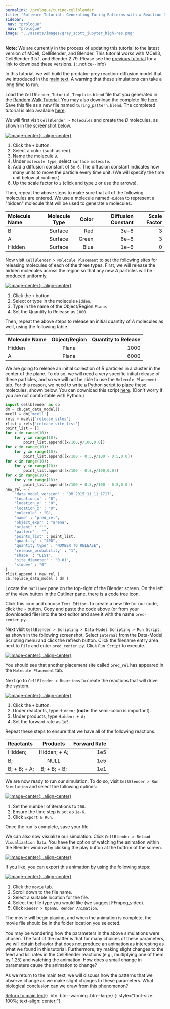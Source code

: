 ```yaml
---
permalink: /prologue/turing-cellblender
title: "Software Tutorial: Generating Turing Patterns with a Reaction-Diffusion Simulation"
sidebar:
 nav: "prologue"
 nav: "prologue"
image: "../assets/images/gray_scott_jupyter_high-res.png"
---
```


**Note:** We are currently in the process of updating this tutorial to the latest version of MCell, CellBlender, and Blender. This tutorial works with MCell3, CellBlender 3.5.1, and Blender 2.79. Please see the [previous tutorial](tutorial-random-walk) for a link to download these versions.
{: .notice--info}

In this tutorial, we will build the predator-prey reaction-diffusion model that we introduced in the [main text](reaction-diffusion). A warning that these simulations can take a long time to run.

Load the `CellBlender_Tutorial_Template.blend` file that you generated in the [Random Walk Tutorial](tutorial-random-walk). You may also download the complete file <a href="../tutorials/CellBlender_Tutorial_Template.blend" download="CellBlender_Tutorial_Template.blend">here</a>. Save this file as a new file named `turing_pattern.blend`. The completed tutorial is also available <a href="../tutorials/turing_pattern.blend" download="turing_pattern.blend">here</a>.

We will first visit `CellBlender > Molecules` and create the *B* molecules, as shown in the screenshot below.

[![image-center](../assets/images/600px/motifs_norm1.png){: .align-center}](../assets/images/motifs_norm1.png)

1. Click the `+` button.
2. Select a color (such as red).
3. Name the molecule `B`.
4. Under `molecule type`, select `surface molecule`.
5. Add a diffusion constant of `3e-6`. The diffusion constant indicates how many units to move the particle every time unit. (We will specify the time unit below at runtime.)
6. Up the scale factor to `2` (click and type `2` or use the arrows).

Then, repeat the above steps to make sure that all of the following molecules are entered. We use a molecule named `Hidden` to represent a "hidden" molecule that will be used to generate `A` molecules.

| Molecule Name | Molecule Type | Color | Diffusion Constant| Scale Factor|
|:--------|:-------:|--------:|--------:|--------:|
| B  | Surface | Red | 3e-6  | 3|
| A  | Surface  | Green | 6e-6  | 3 |
| Hidden  | Surface  | Blue | 1e-6  | 0 |

Now visit `CellBlender > Molecule Placement` to set the following sites for releasing molecules of each of the three types. First, we will release the hidden molecules across the region so that any new *A* particles will be produced uniformly.

[![image-center](../assets/images/600px/motifs_norm3.png){: .align-center}](../assets/images/motifs_norm3.png)

1. Click the `+` button.
2. Select or type in the molecule `Hidden`.
3. Type in the name of the Object/Region `Plane`.
4. Set the Quantity to Release as `1000`.

Then, repeat the above steps to release an initial quantity of *A* molecules as well, using the following table.

| Molecule Name | Object/Region|Quantity to Release|
|:--------|:-------:|--------:|
| Hidden  | Plane | 1000 |
| A | Plane | 6000 |

We are going to release an initial collection of *B* particles in a cluster in the center of the plane. To do so, we will need a very specific initial release of these particles, and so we will not be able to use the `Molecule Placement` tab. For this reason, we need to write a Python script to place these molecules, shown below. You can download this script <a href="../tutorials/pred_center.py" download="pred_center.py">here</a>. (Don't worry if you are not comfortable with Python.)

~~~ python
import cellblender as cb
dm = cb.get_data_model()
mcell = dm['mcell']
rels = mcell['release_sites']
rlist = rels['release_site_list']
point_list = []
for x in range(10):
    for y in range(10):
        point_list.append([x/100,y/100,0.0])
for x in range(10):
    for y in range(10):
        point_list.append([x/100 - 0.5,y/100 - 0.5,0.0])
for x in range(10):
    for y in range(10):
        point_list.append([x/100 - 0.8,y/100,0.0])
for x in range(10):
    for y in range(10):
        point_list.append([x/100 + 0.8,y/100 - 0.8,0.0])
new_rel = {
    'data_model_version' : "DM_2015_11_11_1717",
    'location_x' : "0",
    'location_y' : "0",
    'location_z' : "0",
    'molecule' : "B",
    'name' : "pred_rel",
    'object_expr' : "arena",
    'orient' : "'",
    'pattern' : "",
    'points_list' : point_list,
    'quantity' : "400",
    'quantity_type' : "NUMBER_TO_RELEASE",
    'release_probability' : "1",
    'shape' : "LIST",
    'site_diameter' : "0.01",
    'stddev' : "0"
}
rlist.append ( new_rel )
cb.replace_data_model ( dm )
~~~

Locate the `Outliner` pane on the top-right of the Blender screen. On the left of the view button in the Outliner pane, there is a code tree icon.

Click this icon and choose `Text Editor`. To create a new file for our code, click the `+` button. Copy and paste the code above (or from your downloaded file) into the text editor and save it with the name `pred-center.py`.

Next visit `CellBlender > Scripting > Data-Model Scripting > Run Script`, as shown in the following screenshot. Select `Internal` from the Data-Model Scripting menu and click the refresh button. Click the filename entry area next to `File` and enter `pred_center.py`. Click `Run Script` to execute.

[![image-center](../assets/images/600px/outliner_run_script.png){: .align-center}](../assets/images/outliner_run_script.png)

You should see that another placement site called `pred_rel` has appeared in the `Molecule Placement` tab.

Next go to `CellBlender > Reactions` to create the reactions that will drive the system.

[![image-center](../assets/images/600px/motifs_norm4.png){: .align-center}](../assets/images/motifs_norm4.png)

1. Click the `+` button.
2. Under reactants, type `Hidden;` (**note:** the semi-colon is important).
3. Under products, type `Hidden; + A;`
4. Set the forward rate as `1e5`.

Repeat these steps to ensure that we have all of the following reactions.

| Reactants |Products|Forward Rate|
|:--------|:-------:|--------:|
| Hidden;  | Hidden; + A; | 1e5 |
| B;  | NULL | 1e5 |
| B; + B; + A;  | B; + B; + B; | 1e1 |

We are now ready to run our simulation. To do so, visit `CellBlender > Run Simulation` and select the following options:

[![image-center](../assets/images/600px/motifs_norm7.png){: .align-center}](../assets/images/motifs_norm7.png)

1. Set the number of iterations to `200`.
2. Ensure the time step is set as `1e-6`.
3. Click `Export & Run`.

Once the run is complete, save your file.

We can also now visualize our simulation. Click `CellBlender > Reload Visualization Data`. You have the option of watching the animation within the Blender window by clicking the play button at the bottom of the screen.

[![image-center](../assets/images/600px/motifs_norm8.png){: .align-center}](../assets/images/motifs_norm8.png)

If you like, you can export this animation by using the following steps:

[![image-center](../assets/images/600px/cellblender_render.png){: .align-center}](../assets/images/cellblender_render.png)

1. Click the `movie` tab.
2. Scroll down to the file name.
3. Select a suitable location for the file.
4. Select the file type you would like (we suggest FFmpeg_video).
5. Click `Render > OpenGL Render Animation`.

The movie will begin playing, and when the animation is complete, the movie file should be in the folder location you selected.

You may be wondering how the parameters in the above simulations were chosen. The fact of the matter is that for many choices of these parameters, we will obtain behavior that does not produce an animation as interesting as what we found in this tutorial. Furthermore, try making slight changes to the feed and kill rates in the CellBlender reactions (e.g., multiplying one of them by 1.25) and watching the animation. How does a small change in parameters cause the animation to change?

As we return to the main text, we will discuss how the patterns that we observe change as we make slight changes to these parameters. What biological conclusion can we draw from this phenomenon?

[Return to main text](reaction-diffusion#tuning-reaction-diffusion-parameters-produces-different-turing-patterns){: .btn .btn--warning .btn--large}
{: style="font-size: 100%; text-align: center;"}
